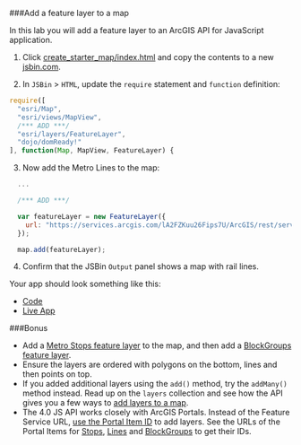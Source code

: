###Add a feature layer to a map

In this lab you will add a feature layer to an ArcGIS API for JavaScript application. 

1. Click [create_starter_map/index.html](../create_starter_map/index.html) and copy the contents to a new [jsbin.com](http://jsbin.com).

2. In `JSBin` > `HTML`, update the `require` statement and `function` definition:

  ```javascript
  require([
    "esri/Map",
    "esri/views/MapView",
    /*** ADD ***/
    "esri/layers/FeatureLayer",
    "dojo/domReady!"
  ], function(Map, MapView, FeatureLayer) {
  ```

3. Now add the Metro Lines to the map:

  ```javascript
    ...

    /*** ADD ***/

    var featureLayer = new FeatureLayer({
      url: "https://services.arcgis.com/lA2FZKuu26Fips7U/ArcGIS/rest/services/MetroLines/FeatureServer/0"
    });

    map.add(featureLayer);
  ```

4. Confirm that the JSBin `Output` panel shows a map with rail lines.

Your app should look something like this:
* [Code](index.html)
* [Live App](http://jofraley.github.io/Hacking_JavaScript/labs/jsapi/add_feature_layer/index.html)

###Bonus
* Add a [Metro Stops feature layer](https://services.arcgis.com/lA2FZKuu26Fips7U/arcgis/rest/services/MetroStops/FeatureServer/0) to the map,
 and then add a [BlockGroups feature layer](http://services.arcgis.com/lA2FZKuu26Fips7U/arcgis/rest/services/BlockGroupsDC/FeatureServer/0).
* Ensure the layers are ordered with polygons on the bottom, lines and then points on top.
* If you added additional layers using the `add()` method, try the `addMany()` method instead. Read up on the `layers` collection and see how the API gives you a few ways to [add layers to a map](https://developers.arcgis.com/javascript/latest/api-reference/esri-Map.html#layers).
* The 4.0 JS API works closely with ArcGIS Portals. Instead of the Feature Service URL, [use the Portal Item ID](https://developers.arcgis.com/javascript/latest/api-reference/esri-layers-FeatureLayer.html#portalItem) to add layers. See the URLs of the Portal Items for [Stops](http://www.arcgis.com/home/item.html?id=74f55caeacc24e77bcceee84f5f23ed1), [Lines](http://www.arcgis.com/home/item.html?id=a9bb0518e0154eb58695b4ad76f14201) and [BlockGroups](http://www.arcgis.com/home/item.html?id=300c8eb592a34ffea3862fe540f9e9b2) to get their IDs.
